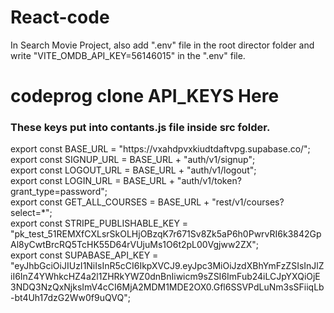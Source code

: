 # React-code
In Search Movie Project, also add ".env" file in the root director folder and write "VITE_OMDB_API_KEY=56146015" in the ".env" file.

# codeprog clone API_KEYS Here
<h3>These keys put into contants.js file inside src folder.</h3>
export const BASE_URL = "https://vxahdpvxkiudtdaftvpg.supabase.co/"; <br />
export const SIGNUP_URL = BASE_URL + "auth/v1/signup"; <br />
export const LOGOUT_URL = BASE_URL + "auth/v1/logout"; <br />
export const LOGIN_URL = BASE_URL + "auth/v1/token?grant_type=password"; <br />
export const GET_ALL_COURSES = BASE_URL + "rest/v1/courses?select=*"; <br />
export const STRIPE_PUBLISHABLE_KEY = <br />
  "pk_test_51REMXfCXLsrSkOLHjOBzqK7r671Sv8Zk5aP6h0PwrvRI6k3842GpAl8yCwtBrcRQ5TcHK55D64rVUjuMs1O6t2pL00Vgjww2ZX"; <br />
export const SUPABASE_API_KEY = <br />
  "eyJhbGciOiJIUzI1NiIsInR5cCI6IkpXVCJ9.eyJpc3MiOiJzdXBhYmFzZSIsInJlZiI6InZ4YWhkcHZ4a2l1ZHRkYWZ0dnBnIiwicm9sZSI6ImFub24iLCJpYXQiOjE3NDQ3NzQxNjksImV4cCI6MjA2MDM1MDE2OX0.Gfl6SSVPdLuNm3sSFiiqLb-bt4Uh17dzG2Ww0f9uQVQ";
